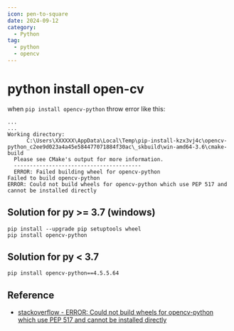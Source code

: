 ```yaml
---
icon: pen-to-square
date: 2024-09-12
category:
  - Python
tag:
  - python
  - opencv
---
```


# python install open-cv

when `pip install opencv-python` throw error like this:

```
...
...
Working directory:
      C:\Users\XXXXXX\AppData\Local\Temp\pip-install-kzx3vj4c\opencv-python_c2ee9d023a4a45e584477071884f30ac\_skbuild\win-amd64-3.6\cmake-build
  Please see CMake's output for more information.
  ----------------------------------------
  ERROR: Failed building wheel for opencv-python
Failed to build opencv-python
ERROR: Could not build wheels for opencv-python which use PEP 517 and cannot be installed directly
```

## Solution for py >= 3.7 (windows)

```
pip install --upgrade pip setuptools wheel
pip install opencv-python
```

## Solution for py < 3.7

```
pip install opencv-python==4.5.5.64
```

## Reference

- [stackoverflow - ERROR: Could not build wheels for opencv-python which use PEP 517 and cannot be installed directly](https://stackoverflow.com/questions/63732353/error-could-not-build-wheels-for-opencv-python-which-use-pep-517-and-cannot-be)
